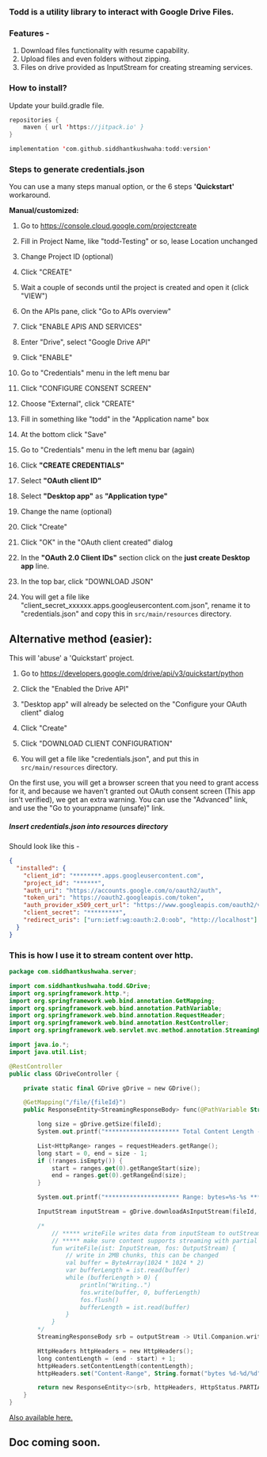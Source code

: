 ### Todd is a utility library to interact with Google Drive Files.

### Features -

1.  Download files functionality with resume capability.
2.  Upload files and even folders without zipping.
3.  Files on drive provided as InputStream for creating streaming services.

### How to install?

Update your build.gradle file.

```kotlin
repositories {
    maven { url 'https://jitpack.io' }
}

implementation 'com.github.siddhantkushwaha:todd:version'
```

### Steps to generate credentials.json

You can use a many steps manual option, or the 6 steps **'Quickstart'** workaround.

**Manual/customized:**

1. Go to https://console.cloud.google.com/projectcreate

2. Fill in Project Name, like "todd-Testing" or so, lease Location unchanged

3. Change Project ID (optional)

4. Click "CREATE"

5. Wait a couple of seconds until the project is created and open it (click "VIEW")

6. On the APIs pane, click "Go to APIs overview"

7. Click "ENABLE APIS AND SERVICES"

8. Enter "Drive", select "Google Drive API"

9. Click "ENABLE"

10. Go to "Credentials" menu in the left menu bar

11. Click "CONFIGURE CONSENT SCREEN"

12. Choose "External", click "CREATE"

13. Fill in something like "todd" in the "Application name" box

14. At the bottom click "Save"

15. Go to "Credentials" menu in the left menu bar (again)

16. Click **"CREATE CREDENTIALS"**

17. Select **"OAuth client ID"**

18. Select **"Desktop app"** as **"Application type"**

19. Change the name (optional)

20. Click "Create"

21. Click "OK" in the "OAuth client created" dialog

22. In the **"OAuth 2.0 Client IDs"** section click on the **just create Desktop app** line.

23. In the top bar, click "DOWNLOAD JSON"

24. You will get a file like "client_secret_xxxxxx.apps.googleusercontent.com.json", rename it to "credentials.json" and copy this in `src/main/resources` directory.



## Alternative method (easier):

This will 'abuse' a 'Quickstart' project.

1. Go to https://developers.google.com/drive/api/v3/quickstart/python

2. Click the "Enabled the Drive API"

3. "Desktop app" will already be selected on the "Configure your OAuth client" dialog

4. Click "Create"

5. Click "DOWNLOAD CLIENT CONFIGURATION"

6. You will get a file like "credentials.json", and put this in `src/main/resources` directory.

On the first use, you will get a browser screen that you need to grant access for it, and because we haven't granted out OAuth consent screen (This app isn't verified), we get an extra warning. You can use the "Advanced" link, and use the "Go to yourappname (unsafe)" link.

##### Insert credentials.json into resources directory

Should look like this -

```json
{
  "installed": {
    "client_id": "********.apps.googleusercontent.com",
    "project_id": "******",
    "auth_uri": "https://accounts.google.com/o/oauth2/auth",
    "token_uri": "https://oauth2.googleapis.com/token",
    "auth_provider_x509_cert_url": "https://www.googleapis.com/oauth2/v1/certs",
    "client_secret": "*********",
    "redirect_uris": ["urn:ietf:wg:oauth:2.0:oob", "http://localhost"]
  }
}
```

### This is how I use it to stream content over http.

```kotlin
package com.siddhantkushwaha.server;

import com.siddhantkushwaha.todd.GDrive;
import org.springframework.http.*;
import org.springframework.web.bind.annotation.GetMapping;
import org.springframework.web.bind.annotation.PathVariable;
import org.springframework.web.bind.annotation.RequestHeader;
import org.springframework.web.bind.annotation.RestController;
import org.springframework.web.servlet.mvc.method.annotation.StreamingResponseBody;

import java.io.*;
import java.util.List;

@RestController
public class GDriveController {

    private static final GDrive gDrive = new GDrive();

    @GetMapping("/file/{fileId}")
    public ResponseEntity<StreamingResponseBody> func(@PathVariable String fileId, @RequestHeader() HttpHeaders requestHeaders) throws FileNotFoundException {

        long size = gDrive.getSize(fileId);
        System.out.printf("********************* Total Content Length - %s *********************", size);

        List<HttpRange> ranges = requestHeaders.getRange();
        long start = 0, end = size - 1;
        if (!ranges.isEmpty()) {
            start = ranges.get(0).getRangeStart(size);
            end = ranges.get(0).getRangeEnd(size);
        }

        System.out.printf("********************* Range: bytes=%s-%s *********************", start, end);

        InputStream inputStream = gDrive.downloadAsInputStream(fileId, start, end);

        /*
            // ***** writeFile writes data from inputSteam to outStream only when requested by client ******
            // ***** make sure content supports streaming with partial data ******
            fun writeFile(ist: InputStream, fos: OutputStream) {
                // write in 2MB chunks, this can be changed
                val buffer = ByteArray(1024 * 1024 * 2)
                var bufferLength = ist.read(buffer)
                while (bufferLength > 0) {
                    println("Writing..")
                    fos.write(buffer, 0, bufferLength)
                    fos.flush()
                    bufferLength = ist.read(buffer)
                }
            }
        */
        StreamingResponseBody srb = outputStream -> Util.Companion.writeFile(inputStream, outputStream);

        HttpHeaders httpHeaders = new HttpHeaders();
        long contentLength = (end - start) + 1;
        httpHeaders.setContentLength(contentLength);
        httpHeaders.set("Content-Range", String.format("bytes %d-%d/%d", start, end, size));

        return new ResponseEntity<>(srb, httpHeaders, HttpStatus.PARTIAL_CONTENT);
    }
}
```

[Also available here.](https://gist.github.com/siddhantkushwaha/ba973430d61ffcf5fa7d9d19471d9675)

## Doc coming soon.
